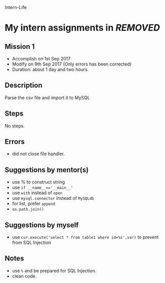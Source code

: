 Intern-Life
# My intern assignments in ***REMOVED***

## Mission 1
* Accomplish on 1st Sep 2017
* Modify on 9th Sep 2017 (Only errors has been corrected)
* Duration: about 1 day and two hours.


## Description
Parse the csv file and import it to MySQL


## Steps
No steps.


## Errors
* did not close file handler.


## Suggestions by mentor(s)
* use % to construct string
* use `if __name__=='__main__'`
* use `with` instead of `open`
* use `mysql.connector` instead of `MySQLdb`
* for list, prefer `append`
* `os.path.join()`


## Suggestions by myself
* use `cur.execute('select * from table1 where id=%s',var)` to prevent from SQL Injection


## Notes
* use `%` and be prepared for SQL Injection.
* clean code.